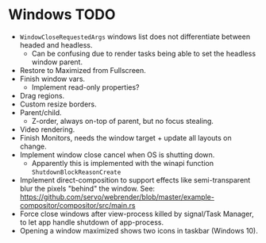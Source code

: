 # Windows TODO

* `WindowCloseRequestedArgs` windows list does not differentiate between headed and headless.
    - Can be confusing due to render tasks being able to set the headless window parent.
* Restore to Maximized from Fullscreen.
* Finish window vars.
    - Implement read-only properties?
* Drag regions.
* Custom resize borders.
* Parent/child.
    - Z-order, always on-top of parent, but no focus stealing.
* Video rendering.
* Finish Monitors, needs the window target + update all layouts on change.
* Implement window close cancel when OS is shutting down.
    - Apparently this is implemented with the winapi function `ShutdownBlockReasonCreate`
* Implement direct-composition to support effects like semi-transparent blur the pixels "behind" the window.
        See: https://github.com/servo/webrender/blob/master/example-compositor/compositor/src/main.rs
* Force close windows after view-process killed by signal/Task Manager, to let app handle shutdown of app-process.
* Opening a window maximized shows two icons in taskbar (Windows 10).